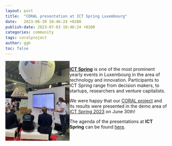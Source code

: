 ```yaml
---
layout: post
title:  "CORAL presentation at ICT Spring Luxembourg"
date:   2023-06-30 10:46:24 +0200
publish-date: 2023-07-03 10:46:24 +0200
categories: community
tags: coralproject
author: ggh
toc: false
---
```


<img align="left" src="/assets/images/IMG_LHC-Stand.jpg" alt="ICT Spring 2023 booth of LHC" width=200 height=250 title="LHC Booth at the ICT Spring 2023"> <br>
[**ICT Spring**](https://www.ictspring.com/) is one of the most prominent yearly events in Luxembourg in the area of technology and innovation. Participants to ICT Spring range from decision makers, to startups, researchers and venture capitalists. 

We were happy that our [CORAL project](https://coral-project.org/) and its results were presented in the demo area of [ICT Spring 2023](https://www.ictspring.com/) on June 30th!

The agenda of the presentations at **ICT Spring** can be found [here](https://www.ictspring.com/programme/side-events/luxembourg-house-of-cybersecurity-demo-area-programme/).
